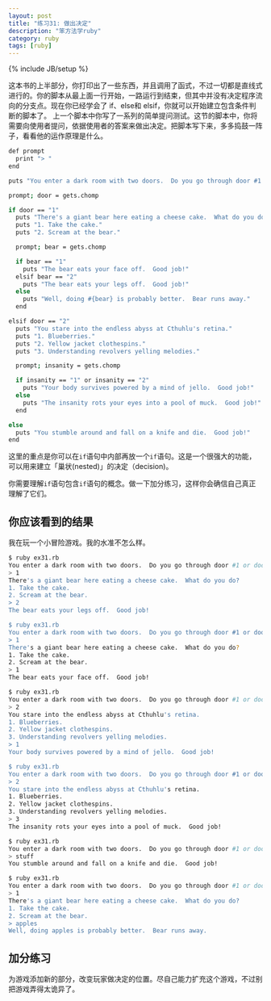 ```yaml
---
layout: post
title: "练习31: 做出决定" 
description: "笨方法学ruby"
category: ruby
tags: [ruby]
---
```

{% include JB/setup %}

这本书的上半部分，你打印出了一些东西，并且调用了函式，不过一切都是直线式进行的。你的脚本从最上面一行开始，一路运行到结束，但其中并没有决定程序流向的分支点。现在你已经学会了 if、else和 elsif，你就可以开始建立包含条件判断的脚本了。
上一个脚本中你写了一系列的简单提问测试。这节的脚本中，你将需要向使用者提问，依据使用者的答案来做出决定。把脚本写下来，多多捣鼓一阵子，看看他的运作原理是什么。

```sh
def prompt
  print "> "
end

puts "You enter a dark room with two doors.  Do you go through door #1 or door #2?"

prompt; door = gets.chomp

if door == "1"
  puts "There's a giant bear here eating a cheese cake.  What do you do?"
  puts "1. Take the cake."
  puts "2. Scream at the bear."

  prompt; bear = gets.chomp

  if bear == "1"
    puts "The bear eats your face off.  Good job!"
  elsif bear == "2"
    puts "The bear eats your legs off.  Good job!"
  else
    puts "Well, doing #{bear} is probably better.  Bear runs away."
  end

elsif door == "2"
  puts "You stare into the endless abyss at Cthuhlu's retina."
  puts "1. Blueberries."
  puts "2. Yellow jacket clothespins."
  puts "3. Understanding revolvers yelling melodies."

  prompt; insanity = gets.chomp

  if insanity == "1" or insanity == "2"
    puts "Your body survives powered by a mind of jello.  Good job!"
  else
    puts "The insanity rots your eyes into a pool of muck.  Good job!"
  end

else
  puts "You stumble around and fall on a knife and die.  Good job!"
end
```

这里的重点是你可以在` if `语句中内部再放一个` if `语句。这是一个很强大的功能，可以用来建立「巢状(nested)」的决定（decision)。

你需要理解` if `语句包含` if `语句的概念。做一下加分练习，这样你会确信自己真正理解了它们。

你应该看到的结果
----------------

我在玩一个小冒险游戏。我的水准不怎么样。

```sh
$ ruby ex31.rb
You enter a dark room with two doors.  Do you go through door #1 or door #2?
> 1
There's a giant bear here eating a cheese cake.  What do you do?
1. Take the cake.
2. Scream at the bear.
> 2
The bear eats your legs off.  Good job!

$ ruby ex31.rb 
You enter a dark room with two doors.  Do you go through door #1 or door #2?
> 1
There's a giant bear here eating a cheese cake.  What do you do?
1. Take the cake.
2. Scream at the bear.
> 1
The bear eats your face off.  Good job!

$ ruby ex31.rb 
You enter a dark room with two doors.  Do you go through door #1 or door #2?
> 2
You stare into the endless abyss at Cthuhlu's retina.
1. Blueberries.
2. Yellow jacket clothespins.
3. Understanding revolvers yelling melodies.
> 1
Your body survives powered by a mind of jello.  Good job!

$ ruby ex31.rb 
You enter a dark room with two doors.  Do you go through door #1 or door #2?
> 2
You stare into the endless abyss at Cthuhlu's retina.
1. Blueberries.
2. Yellow jacket clothespins.
3. Understanding revolvers yelling melodies.
> 3
The insanity rots your eyes into a pool of muck.  Good job!

$ ruby ex31.rb
You enter a dark room with two doors.  Do you go through door #1 or door #2?
> stuff
You stumble around and fall on a knife and die.  Good job!

$ ruby ex31.rb 
You enter a dark room with two doors.  Do you go through door #1 or door #2?
> 1
There's a giant bear here eating a cheese cake.  What do you do?
1. Take the cake.
2. Scream at the bear.
> apples
Well, doing apples is probably better.  Bear runs away.
```

加分练习
---------

为游戏添加新的部分，改变玩家做决定的位置。尽自己能力扩充这个游戏，不过别把游戏弄得太诡异了。

